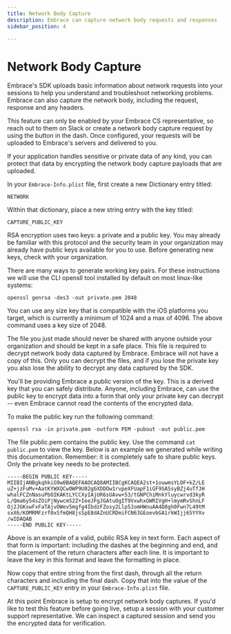 ```yaml
---
title: Network Body Capture
description: Embrace can capture network body requests and responses
sidebar_position: 4

---
```


# Network Body Capture

Embrace's SDK uploads basic information about network requests into your sessions to help you understand and troubleshoot networking problems. Embrace can also capture the network body, including the request, response and any headers.  

This feature can only be enabled by your Embrace CS representative, so reach out to them on Slack or create a network body capture request by using the button in the dash. Once configured, your requests will be uploaded to Embrace's servers and delivered to you.

If your application handles sensitive or private data of any kind, you can protect that data by encrypting the network body capture payloads that are uploaded.  

In your `Embrace-Info.plist` file, first create a new Dictionary entry titled:

```
NETWORK
```

Within that dictionary, place a new string entry with the key titled:

```
CAPTURE_PUBLIC_KEY
```

RSA encryption uses two keys: a private and a public key. You may already be familiar with this protocol and the security team in your organization may already have public keys available for you to use. Before generating new keys, check with your organization.  

There are many ways to generate working key pairs. For these instructions we will use the CLI opensll tool installed by default on most linux-like systems:

```shell-session
openssl genrsa -des3 -out private.pem 2048
```

You can use any size key that is compatible with the iOS platforms you target, which is currently a minimum of 1024 and a max of 4096. The above command uses a key size of 2048.

The file you just made should never be shared with anyone outside your organization and should be kept in a safe place. This file is required to decrypt network body data captured by Embrace. Embrace will not have a copy of this. Only you can decrypt the files, and if you lose the private key you also lose the ability to decrypt any data captured by the SDK.

You'll be providing Embrace a public version of the key. This is a derived key that you can safely distribute. Anyone, including Embrace, can use the public key to encrypt data into a form that only your private key can decrypt -- even Embrace cannot read the contents of the encrypted data.

To make the public key run the following command:

```shell-session
openssl rsa -in private.pem -outform PEM -pubout -out public.pem
```

The file public.pem contains the public key. Use the command `cat public.pem` to view the key. Below is an example we generated while writing this documentation. Remember: it is completely safe to share public keys. Only the private key needs to be protected.

```
-----BEGIN PUBLIC KEY-----
MIIBIjANBgkqhkiG9w0BAQEFAAOCAQ8AMIIBCgKCAQEA2st+1ouwmsYLOF+kZ/LE
uZ+jzFuMv+AatKYWXQCwOWP9U02gbXDDOw1rvpeXFUapF1iGF9SASsyBZj4uTfJH
whalFCZnNasuPbOIKAKtLYCCXyIAjUR6sUAvw+53/tGNPChiMnkYluycwrvd3kyR
L/Qma6y54sZOiPjNywcmS2Z+IeeJFgJGAtuOgIT9VxwhxGWRIVgH+lmymRvShnLF
Oj2JGKswFxFaTAjvOWev5mgfg4IbdzFZosy2Llp5JomHWnuAA4D8gh0Fwn7L49tM
sxX6/KOMRMFzrf0xSfmQH8jsSpE8dAZnUCRDmiFCN63GEoevbGA1rkWIjj65YYXv
/wIDAQAB
-----END PUBLIC KEY-----
```

Above is an example of a valid, public RSA key in text form. Each aspect of that form is important: including the dashes at the beginning and end, and the placement of the return characters after each line. It is important to leave the key in this format and leave the formatting in place.

Now copy that entire string from the first dash, through all the return characters and including the final dash. Copy that into the value of the `CAPTURE_PUBLIC_KEY` entry in your `Embrace-Info.plist` file.

At this point Embrace is setup to encrypt network body captures. If you'd like to test this feature before going live, setup a session with your customer support representative. We can inspect a captured session and send you the encrypted data for verification.
